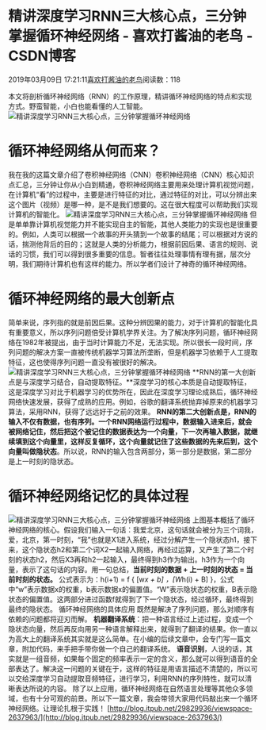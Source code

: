 
# 精讲深度学习RNN三大核心点，三分钟掌握循环神经网络 - 喜欢打酱油的老鸟 - CSDN博客


2019年03月09日 17:21:11[喜欢打酱油的老鸟](https://me.csdn.net/weixin_42137700)阅读数：118


本文将剖析循环神经网络（RNN）的工作原理，精讲循环神经网络的特点和实现方式。野蛮智能，小白也能看懂的人工智能。
![精讲深度学习RNN三大核心点，三分钟掌握循环神经网络](http://p1.pstatp.com/large/pgc-image/3e9ddd8fc1e14676b489e4ca45bb14fa)

# 循环神经网络从何而来？
我在我的这篇文章介绍了卷积神经网络（CNN）卷积神经网络（CNN）核心知识点汇总，三分钟让你从小白到精通，卷积神经网络主要用来处理计算机视觉问题，在计算机“看”的过程中，主要是进行特征的对比，通过特征的对比，可以分辨出来这个图片（视频）是哪一种，是不是我们想要的。这在很大程度可以帮助我们实现计算机的智能化。
![精讲深度学习RNN三大核心点，三分钟掌握循环神经网络](http://p1.pstatp.com/large/pgc-image/3968a518b9bf4a189f52ff31572dd6d4)
但是单单靠计算机视觉能力并不能实现自主的智能，其他人类能力的实现也是很重要的。例如，人类可以根据一个故事的开头猜到一个故事的结尾；可以根据对方说的话，揣测他背后的目的；这就是人类的分析能力，根据前因后果、语言的规则、说话的习惯，我们可以得到很多重要的信息。智者往往处理事情有理有据，层次分明，我们期待计算机也有这样的能力。所以学者们设计了神奇的循环神经网络。
# 循环神经网络的最大创新点
简单来说，序列指的就是前因后果。这种分辨因果的能力，对于计算机的智能化具有重要意义，所以序列问题倍受计算机学界关注。为了解决序列问题，循环神经网络在1982年被提出，由于当时计算能力不足，无法实现。所以很长一段时间，序列问题的解决方案一直被传统机器学习算法所垄断，但是机器学习依赖于人工提取特征，这也使得序列问题一直没有被很好的解决。
![精讲深度学习RNN三大核心点，三分钟掌握循环神经网络](http://p3.pstatp.com/large/pgc-image/2a30b320c90342fbb5936fbdb8d179d2)
**RNN的第一大创新点是与深度学习结合，自动提取特征。**深度学习的核心本质是自动提取特征，这是深度学习对比于机器学习的优势所在，因此在深度学习理论成熟后，循环神经网络快速发展，获得了成熟的应用。例如，谷歌的翻译系统抛弃掉原来的机器学习算法，采用RNN，获得了远远好于之前的效果。
**RNN的第二大创新点是，RNN的输入不仅有数据，也有序列。**一个RNN网络运行过程中，数据输入进来后，就会被网络记住，然后把这个被记住的数据表达为一个向量，下一次再输入数据，就继续填到这个向量里，这样反复循环，这个向量就记住了这些数据的先来后到，这个向量叫做**隐状态**。所以说，RNN的输入包含两部分，第一部分是数据，第二部分是上一时刻的隐状态。
# 循环神经网络记忆的具体过程
![精讲深度学习RNN三大核心点，三分钟掌握循环神经网络](http://p1.pstatp.com/large/pgc-image/30a432c07ee747b984527f40a7d651c5)
上图基本概括了循环神经网络的核心。假设我们输入一句话：我爱北京，这句话就会被分为三个词我，爱，北京，第一时刻，“我”也就是X1进入系统，经过分解产生一个隐状态h1，接下来，这个隐状态h2和第二个词X2一起输入网络，再经过运算，又产生了第二个时刻的状态h2，然后X3再和h2一起输入，最终得到h3作为输出。h3作为一个向量，表示了这句话的内容。用一句总结，**当前时刻的数据 + 上一时刻的状态 = 当前时刻的状态。**
公式表示为：h(i+1) = f { [w*x + b] ，[W*h(i) + B] }，公式中“w”表示数据x的权重，b表示数据x的偏置值。“W”表示隐状态的权重，B表示隐状态的偏置值。这两部分进过函数f就得到了下一个隐状态，经过循环，最终得到最终的隐状态。
循环神经网络的具体应用
既然是解决了序列问题，那么对顺序有依赖的问题都将迎刃而解。
**机器翻译系统**：把一种语言经过上述过程，变成一个隐状态向量，然后再反向用另一种语言解释出来，就得到了翻译的结果。你一直以为高大上的翻译系统其实就是这么简单。在小编的后续文章中，会专门写一篇文章，附加代码，来手把手带你做一个自己的翻译系统。
**语音识别**，人说的话，其实就是一组音频，如果每个固定的频率表示一定的含义，那么就可以得到语音的全部表达了。解决这一问题的关键在于，这样的特征是用语言描述不清楚的，所以可以交给深度学习自动提取音频特征，进行学习，利用RNN的序列特性，就可以清晰表达所说的内容。
除了以上应用，循环神经网络在自然语言处理等其他众多领域，也有十分可观的前景。所以下一篇文章，我会带领大家用代码敲出来一个循环神经网络。让理论扎根于实践！
[http://blog.itpub.net/29829936/viewspace-2637963/](http://blog.itpub.net/29829936/viewspace-2637963/)

